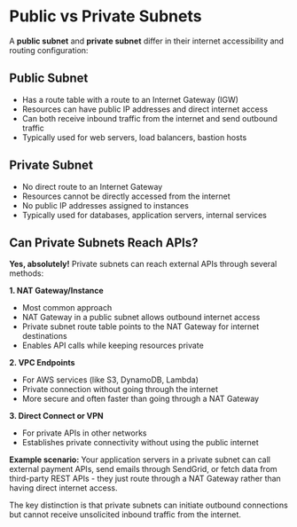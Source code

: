 # Public vs Private Subnets
A **public subnet** and **private subnet** differ in their internet accessibility and routing configuration:

## Public Subnet
- Has a route table with a route to an Internet Gateway (IGW)
- Resources can have public IP addresses and direct internet access
- Can both receive inbound traffic from the internet and send outbound traffic
- Typically used for web servers, load balancers, bastion hosts

## Private Subnet
- No direct route to an Internet Gateway
- Resources cannot be directly accessed from the internet
- No public IP addresses assigned to instances
- Typically used for databases, application servers, internal services

## Can Private Subnets Reach APIs?

**Yes, absolutely!** Private subnets can reach external APIs through several methods:

**1. NAT Gateway/Instance**
- Most common approach
- NAT Gateway in a public subnet allows outbound internet access
- Private subnet route table points to the NAT Gateway for internet destinations
- Enables API calls while keeping resources private

**2. VPC Endpoints**
- For AWS services (like S3, DynamoDB, Lambda)
- Private connection without going through the internet
- More secure and often faster than going through a NAT Gateway

**3. Direct Connect or VPN**
- For private APIs in other networks
- Establishes private connectivity without using the public internet

**Example scenario:** Your application servers in a private subnet can call external payment APIs, send emails through SendGrid, or fetch data from third-party REST APIs - they just route through a NAT Gateway rather than having direct internet access.

The key distinction is that private subnets can initiate outbound connections but cannot receive unsolicited inbound traffic from the internet.
